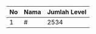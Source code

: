 | No | Nama            | Jumlah Level |
|----|-----------------|--------------|
| 1  | #    |    2534        |
